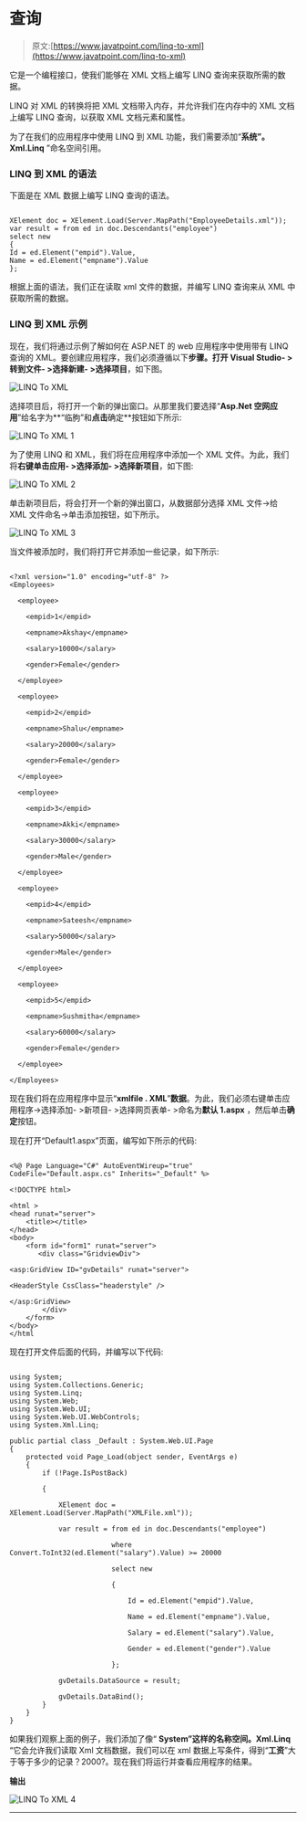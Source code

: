 # 查询

> 原文:[https://www.javatpoint.com/linq-to-xml](https://www.javatpoint.com/linq-to-xml)

它是一个编程接口，使我们能够在 XML 文档上编写 LINQ 查询来获取所需的数据。

LINQ 对 XML 的转换将把 XML 文档带入内存，并允许我们在内存中的 XML 文档上编写 LINQ 查询，以获取 XML 文档元素和属性。

为了在我们的应用程序中使用 LINQ 到 XML 功能，我们需要添加“**系统”。Xml.Linq** ”命名空间引用。

### LINQ 到 XML 的语法

下面是在 XML 数据上编写 LINQ 查询的语法。

```

XElement doc = XElement.Load(Server.MapPath("EmployeeDetails.xml"));
var result = from ed in doc.Descendants("employee")
select new
{
Id = ed.Element("empid").Value,
Name = ed.Element("empname").Value
};

```

根据上面的语法，我们正在读取 xml 文件的数据，并编写 LINQ 查询来从 XML 中获取所需的数据。

### LINQ 到 XML 示例

现在，我们将通过示例了解如何在 ASP.NET 的 web 应用程序中使用带有 LINQ 查询的 XML。要创建应用程序，我们必须遵循以下**步骤。打开 Visual Studio- >转到文件- >选择新建- >选择项目**，如下图。

![LINQ To XML](img/b4f98dcc5dabf9813c8d4a371a6d91db.png)

选择项目后，将打开一个新的弹出窗口。从那里我们要选择“**Asp.Net 空网应用**”给名字为**“临朐”和**点击**确定**按钮如下所示:

![LINQ To XML 1](img/81c724db49a30ba39a2f0c0f267d189c.png)

为了使用 LINQ 和 XML，我们将在应用程序中添加一个 XML 文件。为此，我们将**右键单击应用- >选择添加- >选择新项目**，如下图:

![LINQ To XML 2](img/962f10864b2bdb7b57f8ff18b51cf1b7.png)

单击新项目后，将会打开一个新的弹出窗口，从数据部分选择 XML 文件→给 XML 文件命名→单击添加按钮，如下所示。

![LINQ To XML 3](img/47b69b4235dbb8faf64b3e410c510529.png)

当文件被添加时，我们将打开它并添加一些记录，如下所示:

```

<?xml version="1.0" encoding="utf-8" ?>
<Employees>

  <employee>

    <empid>1</empid>

    <empname>Akshay</empname>

    <salary>10000</salary>

    <gender>Female</gender>

  </employee>

  <employee>

    <empid>2</empid>

    <empname>Shalu</empname>

    <salary>20000</salary>

    <gender>Female</gender>

  </employee>

  <employee>

    <empid>3</empid>

    <empname>Akki</empname>

    <salary>30000</salary>

    <gender>Male</gender>

  </employee>

  <employee>

    <empid>4</empid>

    <empname>Sateesh</empname>

    <salary>50000</salary>

    <gender>Male</gender>

  </employee>

  <employee>

    <empid>5</empid>

    <empname>Sushmitha</empname>

    <salary>60000</salary>

    <gender>Female</gender>

  </employee>

</Employees>

```

现在我们将在应用程序中显示“**xmlfile . XML**”**数据**。为此，我们必须右键单击应用程序→选择添加- >新项目- >选择网页表单- >命名为**默认 1.aspx** ，然后单击**确定**按钮。

现在打开“Default1.aspx”页面，编写如下所示的代码:

```

<%@ Page Language="C#" AutoEventWireup="true" CodeFile="Default.aspx.cs" Inherits="_Default" %>

<!DOCTYPE html>

<html >
<head runat="server">
    <title></title>
</head>
<body>
    <form id="form1" runat="server">
       <div class="GridviewDiv">

<asp:GridView ID="gvDetails" runat="server">

<HeaderStyle CssClass="headerstyle" />

</asp:GridView>
        </div>
    </form>
</body>
</html

```

现在打开文件后面的代码，并编写以下代码:

```

using System;
using System.Collections.Generic;
using System.Linq;
using System.Web;
using System.Web.UI;
using System.Web.UI.WebControls;
using System.Xml.Linq;

public partial class _Default : System.Web.UI.Page
{
    protected void Page_Load(object sender, EventArgs e)
    {
        if (!Page.IsPostBack)

        {

            XElement doc = XElement.Load(Server.MapPath("XMLFile.xml"));

            var result = from ed in doc.Descendants("employee")

                         where Convert.ToInt32(ed.Element("salary").Value) >= 20000

                         select new

                         {

                             Id = ed.Element("empid").Value,

                             Name = ed.Element("empname").Value,

                             Salary = ed.Element("salary").Value,

                             Gender = ed.Element("gender").Value

                         };

            gvDetails.DataSource = result;

            gvDetails.DataBind();
        }
    }
}

```

如果我们观察上面的例子，我们添加了像“ **System”这样的名称空间。Xml.Linq** “它会允许我们读取 Xml 文档数据，我们可以在 xml 数据上写条件，得到“**工资**”大于等于多少的记录？2000?。现在我们将运行并查看应用程序的结果。

**输出**

![LINQ To XML 4](img/0bb0965b475f6abdba9458de4f3e4a19.png)

* * *